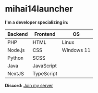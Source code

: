 # mihai14launcher

**I'm a developer specializing in:**

| **Backend** | **Frontend** | **OS**  |
|-------------|--------------|---------|
| PHP         | HTML         | Linux   |
| Node.js     | CSS          | Windows 11 |
| Python      | SCSS         |
| Java        | JavaScript   |
|  NextJS           | TypeScript   |

**Discord:** [Join my server](https://discord.gg/PXTtxEK7g8)
